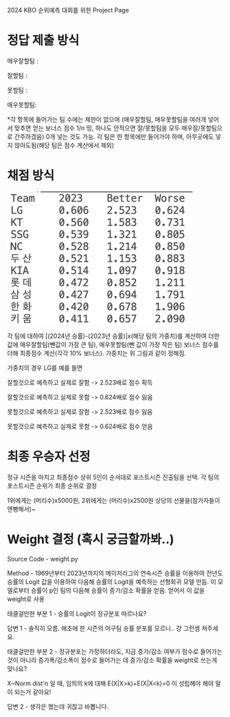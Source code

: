 2024 KBO 순위예측 대회를 위한 Project Page

# 정답 제출 방식
매우잘할팀 : 

잘할팀 :

못할팀 :

매우못할팀:


*각 항목에 들어가는 팀 수에는 제한이 없으며 (매우잘할팀, 매우못할팀을 여러개 넣어서 맞추면 얻는 보너스 점수 1/n 띵, 하나도 안적으면 잘/못할팀을 모두 매우잘/못할팀으로 간주하겠음) 0개 넣는 것도 가능. 각 팀은 한 항목에만 들어가야 하며, 아무곳에도 넣지 않아도됨(해당 팀은 점수 계산에서 제외)

# 채점 방식
![plot](weight_image.png)

각 팀에 대하여 [(2024년 승률)-(2023년 승률)]x(해당 팀의 가중치)를 계산하여 더한 값에 매우잘할팀(뺀값이 가장 큰 팀), 매우못할팀(뺀 값이 가장 작은 팀) 보너스 점수를 더해 최종점수 계산(각각 10% 보너스). 가중치는 위 그림과 같이 정해짐.

가중치의 경우 LG를 예를 들면 

잘할것으로 예측하고 실제로 잘함 -> 2.523배로 점수 획득

잘할것으로 예측하고 실제로 못함 -> 0.624배로 점수 잃음

못할것으로 예측하고 실제로 잘함 -> 2.523배로 점수 잃음

못할것으로 예측하고 실제로 못함 -> 0.624배로 점수 얻음

# 최종 우승자 선정
정규 시즌을 마치고 최종점수 상위 5인이 순서대로 포스트시즌 진출팀을 선택. 각 팀의 포스트시즌 순위가 최종 순위로 결정

1위에게는 (머리수)x5000원, 2위에게는 (머리수)x2500원 상당의 선물을(참가자들이 엔빵해서)~

# Weight 결정 (혹시 궁금할까봐..)
Source Code - weight.py

Method - 1969년부터 2023년까지의 메이저리그의 연속시즌 승률을 이용하여 전년도 승률의 Logit 값을 이용하여 다음해 승률의 Logit을 예측하는 선형회귀 모델 만듬. 이 모델로부터 승률이 p인 팀의 다음해 승률이 증가/감소 확률을 얻음. 얻어서 이 값을 weight로 사용

태클걸만한 부분 1 - 승률의 Logit이 정규분포 따르나요?

답변 1 - 솔직히 모름. 애초에 한 시즌의 야구팀 승률 분포를 모르니.. 걍 그런셈 쳐주세요.

태클걸만한 부분 2 - 정규분포는 가정하더라도, 지금 증가/감소 여부가 점수로 들어가는 것이 아니라 증가폭/감소폭이 점수로 들어가는 데 증가/감소 확률을 weight로 쓰는게 맞나요? 

X~Norm dist'n 일 때, 임의의 k에 대해 E(X|X>k)+E(X|X<k)=0 이 성립해야 해야 말이 되는거 같아요!

답변 2 - 생각은 했는데 귀찮고 바쁩니다.
